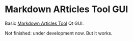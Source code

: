 # Markdown ARticles Tool GUI

Basic [Markdown Articles Tool](https://github.com/artiomn/markdown_articles_tool) Qt GUI.

Not finished: under development now.
But it works.
